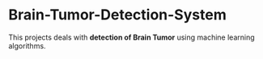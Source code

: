 # Brain-Tumor-Detection-System
This projects deals with **detection of Brain Tumor** using machine learning algorithms.
